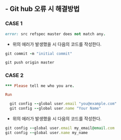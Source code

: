 ## - Git hub 오류 시 해결방법

### CASE 1

~~~Ruby
error: src refspec master does not match any.
~~~

* 위의 에러가 발생했을 시 다음의 코드를 작성한다.

~~~Ruby
git commit -m "initial commit"

git push origin master
~~~



###  CASE 2	

~~~Ruby
*** Please tell me who you are.

Run

  git config --global user.email "you@example.com"
  git config --global user.name "Your Name"
~~~

* 위의 에러가 발생했을 시 다음의 코드를 작성한다.

~~~Ruby
git config --global user.email my_email@email.com
git config --global user.name my_name
~~~



